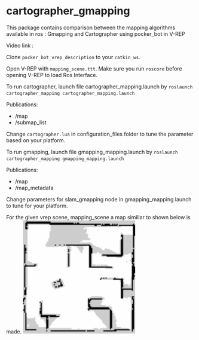 # cartographer_gmapping
This package contains comparison between the mapping algorithms available in ros : Gmapping and Cartographer using pocker_bot in V-REP

Video link : 

Clone `pocker_bot_vrep_description` to your `catkin_ws`.

Open V-REP with `mapping_scene.ttt`. Make sure you run `roscore` before opening V-REP to load Ros Interface.

To run cartographer, launch file cartographer_mapping.launch by `roslaunch cartographer_mapping cartographer_mapping.launch`

Publications:
+ /map
+ /submap_list

Change `cartographer.lua` in configuration_files folder to tune the parameter based on your platform.


To run gmapping, launch file gmapping_mapping.launch by `roslaunch cartographer_mapping gmapping_mapping.launch`

Publications:
+ /map
+ /map_metadata

Change parameters for slam_gmapping node in gmapping_mapping.launch to tune for your platform.

For the given vrep scene, mapping_scene a map similiar to shown below is made.
![alt text](map/mapping_scene_map.png)



